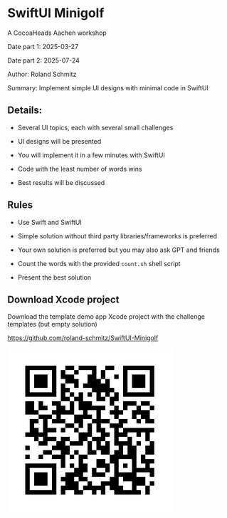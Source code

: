 
# SwiftUI Minigolf

A CocoaHeads Aachen workshop

Date part 1: 2025-03-27

Date part 2: 2025-07-24

Author: Roland Schmitz

Summary: Implement simple UI designs
with minimal code in SwiftUI













## Details:

* Several UI topics, each with 
  several small challenges 

* UI designs will be presented

* You will implement it in a
  few minutes with SwiftUI

* Code with the least number
  of words wins

* Best results will be discussed









## Rules

- Use Swift and SwiftUI

- Simple solution without third party
  libraries/frameworks is preferred

- Your own solution is preferred but
  you may also ask GPT and friends

- Count the words with the provided
  `count.sh` shell script

- Present the best solution











## Download Xcode project

Download the template demo app Xcode project with
the challenge templates (but empty solution)

<https://github.com/roland-schmitz/SwiftUI-Minigolf>

![QR-code to Xcode project on GitHub](./qr_code.png)

